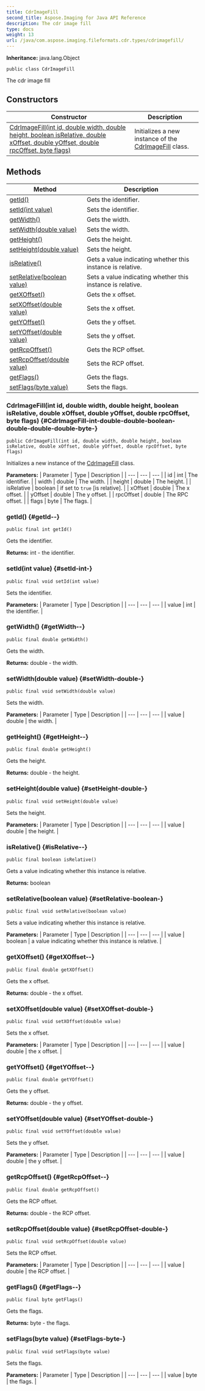 ```yaml
---
title: CdrImageFill
second_title: Aspose.Imaging for Java API Reference
description: The cdr image fill
type: docs
weight: 13
url: /java/com.aspose.imaging.fileformats.cdr.types/cdrimagefill/
---
```

**Inheritance:**
java.lang.Object
```
public class CdrImageFill
```

The cdr image fill
## Constructors

| Constructor | Description |
| --- | --- |
| [CdrImageFill(int id, double width, double height, boolean isRelative, double xOffset, double yOffset, double rpcOffset, byte flags)](#CdrImageFill-int-double-double-boolean-double-double-double-byte-) | Initializes a new instance of the [CdrImageFill](../../com.aspose.imaging.fileformats.cdr.types/cdrimagefill) class. |
## Methods

| Method | Description |
| --- | --- |
| [getId()](#getId--) | Gets the identifier. |
| [setId(int value)](#setId-int-) | Sets the identifier. |
| [getWidth()](#getWidth--) | Gets the width. |
| [setWidth(double value)](#setWidth-double-) | Sets the width. |
| [getHeight()](#getHeight--) | Gets the height. |
| [setHeight(double value)](#setHeight-double-) | Sets the height. |
| [isRelative()](#isRelative--) | Gets a value indicating whether this instance is relative. |
| [setRelative(boolean value)](#setRelative-boolean-) | Sets a value indicating whether this instance is relative. |
| [getXOffset()](#getXOffset--) | Gets the x offset. |
| [setXOffset(double value)](#setXOffset-double-) | Sets the x offset. |
| [getYOffset()](#getYOffset--) | Gets the y offset. |
| [setYOffset(double value)](#setYOffset-double-) | Sets the y offset. |
| [getRcpOffset()](#getRcpOffset--) | Gets the RCP offset. |
| [setRcpOffset(double value)](#setRcpOffset-double-) | Sets the RCP offset. |
| [getFlags()](#getFlags--) | Gets the flags. |
| [setFlags(byte value)](#setFlags-byte-) | Sets the flags. |
### CdrImageFill(int id, double width, double height, boolean isRelative, double xOffset, double yOffset, double rpcOffset, byte flags) {#CdrImageFill-int-double-double-boolean-double-double-double-byte-}
```
public CdrImageFill(int id, double width, double height, boolean isRelative, double xOffset, double yOffset, double rpcOffset, byte flags)
```


Initializes a new instance of the [CdrImageFill](../../com.aspose.imaging.fileformats.cdr.types/cdrimagefill) class.

**Parameters:**
| Parameter | Type | Description |
| --- | --- | --- |
| id | int | The identifier. |
| width | double | The width. |
| height | double | The height. |
| isRelative | boolean | if set to `true` [is relative]. |
| xOffset | double | The x offset. |
| yOffset | double | The y offset. |
| rpcOffset | double | The RPC offset. |
| flags | byte | The flags. |

### getId() {#getId--}
```
public final int getId()
```


Gets the identifier.

**Returns:**
int - the identifier.
### setId(int value) {#setId-int-}
```
public final void setId(int value)
```


Sets the identifier.

**Parameters:**
| Parameter | Type | Description |
| --- | --- | --- |
| value | int | the identifier. |

### getWidth() {#getWidth--}
```
public final double getWidth()
```


Gets the width.

**Returns:**
double - the width.
### setWidth(double value) {#setWidth-double-}
```
public final void setWidth(double value)
```


Sets the width.

**Parameters:**
| Parameter | Type | Description |
| --- | --- | --- |
| value | double | the width. |

### getHeight() {#getHeight--}
```
public final double getHeight()
```


Gets the height.

**Returns:**
double - the height.
### setHeight(double value) {#setHeight-double-}
```
public final void setHeight(double value)
```


Sets the height.

**Parameters:**
| Parameter | Type | Description |
| --- | --- | --- |
| value | double | the height. |

### isRelative() {#isRelative--}
```
public final boolean isRelative()
```


Gets a value indicating whether this instance is relative.

**Returns:**
boolean
### setRelative(boolean value) {#setRelative-boolean-}
```
public final void setRelative(boolean value)
```


Sets a value indicating whether this instance is relative.

**Parameters:**
| Parameter | Type | Description |
| --- | --- | --- |
| value | boolean | a value indicating whether this instance is relative. |

### getXOffset() {#getXOffset--}
```
public final double getXOffset()
```


Gets the x offset.

**Returns:**
double - the x offset.
### setXOffset(double value) {#setXOffset-double-}
```
public final void setXOffset(double value)
```


Sets the x offset.

**Parameters:**
| Parameter | Type | Description |
| --- | --- | --- |
| value | double | the x offset. |

### getYOffset() {#getYOffset--}
```
public final double getYOffset()
```


Gets the y offset.

**Returns:**
double - the y offset.
### setYOffset(double value) {#setYOffset-double-}
```
public final void setYOffset(double value)
```


Sets the y offset.

**Parameters:**
| Parameter | Type | Description |
| --- | --- | --- |
| value | double | the y offset. |

### getRcpOffset() {#getRcpOffset--}
```
public final double getRcpOffset()
```


Gets the RCP offset.

**Returns:**
double - the RCP offset.
### setRcpOffset(double value) {#setRcpOffset-double-}
```
public final void setRcpOffset(double value)
```


Sets the RCP offset.

**Parameters:**
| Parameter | Type | Description |
| --- | --- | --- |
| value | double | the RCP offset. |

### getFlags() {#getFlags--}
```
public final byte getFlags()
```


Gets the flags.

**Returns:**
byte - the flags.
### setFlags(byte value) {#setFlags-byte-}
```
public final void setFlags(byte value)
```


Sets the flags.

**Parameters:**
| Parameter | Type | Description |
| --- | --- | --- |
| value | byte | the flags. |

